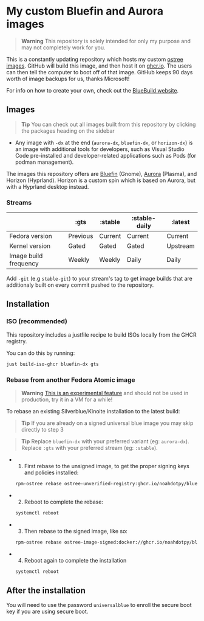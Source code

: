# My custom Bluefin and Aurora images

> **Warning** This repository is solely intended for only my purpose and may not completely work for you.

This is a constantly updating repository which hosts my custom [ostree images](https://fedoraproject.org/wiki/Changes/OstreeNativeContainerStable).
GitHub will build this image, and then host it on [ghcr.io](https://github.com/features/packages).
The users can then tell the computer to boot off of that image.
GitHub keeps 90 days worth of image backups for us, thanks Microsoft!

For info on how to create your own, check out the [BlueBuild website](https://blue-build.org).

## Images

> **Tip** You can check out all images built from this repository by clicking the packages heading on the sidebar

- Any image with `-dx` at the end (`aurora-dx`, `bluefin-dx`, or `horizon-dx`) is an image with additional tools for developers, such as Visual Studio Code pre-installed and developer-related applications such as Pods (for podman management).

The images this repository offers are [Bluefin](https://projectbluefin.io) (Gnome), [Aurora](https://getaurora.dev) (Plasma), and Horizon (Hyprland). Horizon is a custom spin which is based on Aurora, but with a Hyprland desktop instead.

### Streams

|                       | :gts     | :stable | :stable-daily  | :latest  |
| --------------------- | -------- | ------- | -------------- | -------- |
| Fedora version        | Previous | Current | Current        | Current  |
| Kernel version        | Gated    | Gated   | Gated          | Upstream |
| Image build frequency | Weekly   | Weekly  | Daily          | Daily    |

Add `-git` (e.g `stable-git`) to your stream's tag to get image builds that are additionaly built on every commit pushed to the repository.

## Installation

### ISO (recommended)

This repository includes a justfile recipe to build ISOs locally from the GHCR registry.

You can do this by running:

```bash
just build-iso-ghcr bluefin-dx gts
```

### Rebase from another Fedora Atomic image

> **Warning** [This is an experimental feature](https://www.fedoraproject.org/wiki/Changes/OstreeNativeContainerStable) and should not be used in production, try it in a VM for a while!

To rebase an existing Silverblue/Kinoite installation to the latest build:

> **Tip**
> If you are already on a signed universal blue image you may skip directly to step 3

> **Tip**
> Replace `bluefin-dx` with your preferred variant (eg: `aurora-dx`).
> Replace `:gts` with your preferred stream (eg: `:stable`).

- 1. First rebase to the unsigned image, to get the proper signing keys and policies installed:

  ```bash
  rpm-ostree rebase ostree-unverified-registry:ghcr.io/noahdotpy/bluefin-dx:gts
  ```

- 2. Reboot to complete the rebase:

  ```bash
  systemctl reboot
  ```

- 3. Then rebase to the signed image, like so:

  ```bash
  rpm-ostree rebase ostree-image-signed:docker://ghcr.io/noahdotpy/bluefin-dx:gts
  ```

- 4. Reboot again to complete the installation

  ```bash
  systemctl reboot
  ```

## After the installation

You will need to use the password `universalblue` to enroll the secure boot key if you are using secure boot.
